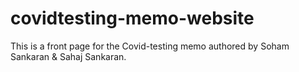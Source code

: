 # covidtesting-memo-website
This is a front page for the Covid-testing memo authored by Soham Sankaran &amp; Sahaj Sankaran.
